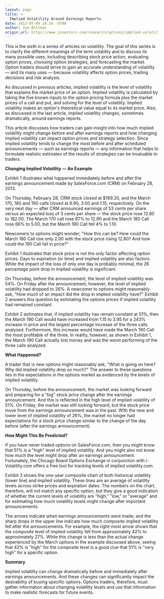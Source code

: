 ```yaml
---
layout: page
title: >-
  Implied Volatility Around Earnings Reports
date: 2013-05-09 16:34 -0700
author: Jim Bittman
origin_url: https://www.investors.com/research/options/implied-volatility-around-earnings-reports/
---
```






This is the sixth in a series of articles on volatility. The goal of this series is to clarify the different meanings of the term volatility and to discuss its many possible uses, including describing stock price action, evaluating option prices, choosing option strategies, and forecasting the market. Option traders should strive to gain an accurate understanding of volatility — and its many uses — because volatility affects option prices, trading decisions and risk analysis.

  

As discussed in previous articles, implied volatility is the level of volatility that explains the market price of an option. Implied volatility is calculated by taking the five known inputs to the option pricing formula plus the market prices of a call and put, and solving for the level of volatility. Implied volatility makes an option's theoretical value equal to its market price. Also, as discussed in the last article, implied volatility changes, sometimes dramatically, around earnings reports.

  

This article discusses how traders can gain insight into how much implied volatility might change before and after earnings reports and how changing implied volatility can impact option prices and strategy selection. Since implied volatility tends to change the most before and after scheduled announcements — such as earnings reports — any information that helps to formulate realistic estimates of the results of strategies can be invaluable to traders.

  

**Changing Implied Volatility — An Example**

  

Exhibit 1 illustrates what happened immediately before and after the earnings announcement made by SalesForce.com (CRM) on February 28, 2013.

  

On Thursday, February 28, CRM stock closed at $169.20, and the March 170, 180 and 190 calls closed at 6.90, 3.00 and 1.15, respectively. On the very next day — after CRM announced earnings of 53 cents per share versus an expected loss of 3 cents per share — the stock price rose 12.80 to 182.00. The March 170 call rose 87% to 12.90 and the March 180 Call rose 66% to 5.00, but the March 190 Call fell 4% to 1.10.

  

Newcomers to options might wonder, "How this can be? How could the March 180 Call rise only 2.00 with the stock price rising 12.80? And how could the 190 Call fall in price?"

  

Exhibit 1 illustrates that stock price is not the only factor affecting option prices. Days to expiration (or time) and implied volatility are also factors. While the impact of the loss of only one day is probably minimal, the 26 percentage point drop in implied volatility is significant.

  

On Thursday, before the announcement, the level of implied volatility was 54%. On Friday after the announcement, however, the level of implied volatility had dropped to 26%. A newcomer to options might reasonably ask, "How much of an impact did the drop in implied volatility have?" Exhibit 2 answers this question by estimating the options prices if implied volatility had remained constant.

  

Exhibit 2 estimates that, if implied volatility has remain constant at 51%, then the March 190 Call would have increased from 1.15 to 3.95 for a 243% increase in price and the largest percentage increase of the three calls analyzed. Furthermore, this increase would have made the March 190 Call the most profitable of the three. In reality, however, as shown in Exhibit 1, the March 190 Call actually lost money and was the worst performing of the three calls analyzed.

  

**What Happened?**

  

A trader that is new options might reasonably ask, "What is going on here? Why did implied volatility drop so much?" The answer to these questions lies in the expectations in the options market as evidenced by the levels of implied volatility.

  

On Thursday, before the announcement, the market was looking forward and preparing for a "big" stock price change after the earnings announcement. And this is reflected in the high level of implied volatility of 51%. On Friday, the market was still looking forward, but the stock price move from the earnings announcement was in the past. With the new and lower level of implied volatility of 26%, the market no longer had expectations for a stock price change similar to the change of the day before (after the earnings announcement).

  

**How Might This Be Predicted?**

  

If you have never traded options on SalesForce.com, then you might know that 51% is a "high" level of implied volatility. And you might also not know how much the level might drop after an earnings announcement. Fortunately, the Chicago Board Options Exchange in conjunction with i-Volatility.com offers a free tool for tracking levels of implied volatility.com.

  

Exhibit 3 shows the one-year composite chart of both historical volatility (lower line) and implied volatility. These lines are an average of volatility levels across strike prices and expiration dates. The numbers on the chart, therefore, will not match any specific option, but they give a good indication of whether the current levels of volatility are "high," "low," or "average" and for estimating how much volatility levels might change after important announcements.

  

The arrows indicate when earnings announcements were made; and the sharp drops in the upper line indicate how much composite implied volatility fell after the announcements. For example, the right-most arrow shows that the composite level of implied volatility fell from approximately 42% to approximately 27%. While this change is less than the actual change experienced by the March options in the example discussed above, seeing that 42% is "high" for the composite level is a good clue that 51% is "very high" for a specific option.

  

**Summary**

  

Implied volatility can change dramatically before and immediately after earnings announcements. And these changes can significantly impact the desirability of buying specific options. Options traders, therefore, must gather information about changing volatility levels and use that information to make realistic forecasts for future events.




